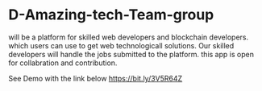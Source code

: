 # D-Amazing-tech-Team-group 
will be a platform for skilled web developers and blockchain developers.
which users can use to get web technologicall solutions.
Our skilled developers will handle the jobs submitted to the platform.
this app is open for collabration and contribution.

See Demo with the link below
https://bit.ly/3V5R64Z
